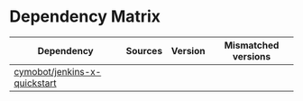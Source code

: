 # Dependency Matrix

Dependency | Sources | Version | Mismatched versions
---------- | ------- | ------- | -------------------
[cymobot/jenkins-x-quickstart](https://github.com/cymobot/jenkins-x-quickstart.git) |  | []() | 
